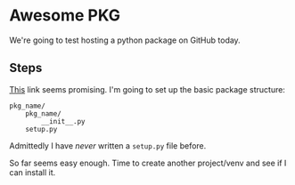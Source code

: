 # Awesome PKG

We're going to test hosting a python package on GitHub today.

## Steps

[This](https://dev.to/rf_schubert/how-to-create-a-pip-package-and-host-on-private-github-repo-58pa) link seems promising.
I'm going to set up the basic package structure:

```
pkg_name/
    pkg_name/
        __init__.py
    setup.py
```

Admittedly I have _never_ written a `setup.py` file before.

So far seems easy enough. Time to create another project/venv and see if I can install it.